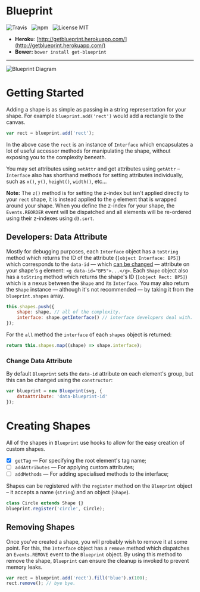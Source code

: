 # Blueprint

![Travis](http://img.shields.io/travis/Wildhoney/Blueprint.svg?style=flat)
&nbsp;
![npm](http://img.shields.io/npm/v/getblueprint.svg?style=flat)
&nbsp;
![License MIT](http://img.shields.io/badge/License-MIT-lightgrey.svg?style=flat)

* **Heroku**: [http://getblueprint.herokuapp.com/](http://getblueprint.herokuapp.com/)
* **Bower:** `bower install get-blueprint`

---

![Blueprint Diagram](http://i.imgur.com/Kc1iqli.png)

# Getting Started

Adding a shape is as simple as passing in a string representation for your shape. For example `blueprint.add('rect')` would add a rectangle to the canvas.

```javascript
var rect = blueprint.add('rect');
```

In the above case the `rect` is an instance of `Interface` which encapsulates a lot of useful accessor methods for manipulating the shape, without exposing you to the complexity beneath.

You may set attributes using `setAttr` and get attributes using `getAttr` &ndash; `Interface` also has shorthand methods for setting attributes individually, such as `x()`, `y()`, `height()`, `width()`, etc...

**Note:** The `z()` method is for setting the z-index but isn't applied directly to your `rect` shape, it is instead applied to the `g` element that is wrapped around your shape. When you define the z-index for your shape, the `Events.REORDER` event will be dispatched and all elements will be re-ordered using their z-indexes using `d3.sort`.

## Developers: Data Attribute

Mostly for debugging purposes, each `Interface` object has a `toString` method which returns the ID of the attribute (`[object Interface: BP5]`) which corresponds to the `data-id` &mdash; which [can be changed](#change-data-attribute) &mdash; attribute on your shape's `g` element: `<g data-id="BP5">...</g>`. Each `Shape` object also has a `toString` method which returns the shape's ID (`[object Rect: BP5]`) which is a nexus between the `Shape` and its `Interface`. You may also return the `Shape` instance &mdash; although it's not recommended &mdash; by taking it from the `blueprint.shapes` array.

```javascript
this.shapes.push({
    shape: shape, // all of the complexity.
    interface: shape.getInterface() // interface developers deal with.
});
```

For the `all` method the `interface` of each `shapes` object is returned:

```javascript
return this.shapes.map((shape) => shape.interface);
```

### Change Data Attribute

By default `Blueprint` sets the `data-id` attribute on each element's group, but this can be changed using the `constructor`:

```javascript
var blueprint = new Blueprint(svg, {
    dataAttribute: 'data-blueprint-id'
});
```

# Creating Shapes

All of the shapes in `Blueprint` use hooks to allow for the easy creation of custom shapes.

- [x] `getTag` &mdash; For specifying the root element's tag name;
- [ ] `addAttributes` &mdash; For applying custom attributes;
- [ ] `addMethods` &mdash; For adding specialised methods to the interface;

Shapes can be registered with the `register` method on the `Blueprint` object &ndash; it accepts a name (`string`) and an object (`Shape`).

```javascript
class Circle extends Shape {}
blueprint.register('circle', Circle);
```

## Removing Shapes

Once you've created a shape, you will probably wish to remove it at some point. For this, the `Interface` object has a `remove` method which dispatches an `Events.REMOVE` event to the `Blueprint` object. By using this method to remove the shape, `Blueprint` can ensure the cleanup is invoked to prevent memory leaks.

```javascript
var rect = blueprint.add('rect').fill('blue').x(100);
rect.remove(); // bye bye.
```